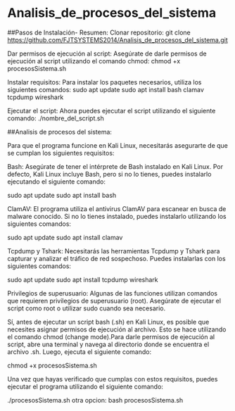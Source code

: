 # Analisis_de_procesos_del_sistema

##Pasos de Instalación- Resumen:
Clonar repositorio: git clone https://github.com/FJTSYSTEMS2014/Analisis_de_procesos_del_sistema.git

Dar permisos de ejecución al script: Asegúrate de darle permisos de ejecución al script utilizando el comando chmod:
   chmod +x  procesosSistema.sh
   
Instalar requisitos: Para instalar los paquetes necesarios, utiliza los siguientes comandos:
  sudo apt update
  sudo apt install bash clamav tcpdump wireshark
  
Ejecutar el script: Ahora puedes ejecutar el script utilizando el siguiente comando:
  ./nombre_del_script.sh


##Analisis de procesos del sistema:

Para que el programa funcione en Kali Linux, necesitarás asegurarte de que se cumplan los siguientes requisitos:

Bash: Asegúrate de tener el intérprete de Bash instalado en Kali Linux. Por defecto, Kali Linux incluye Bash, pero si no lo tienes, puedes instalarlo ejecutando el siguiente comando:

sudo apt update
sudo apt install bash


ClamAV: El programa utiliza el antivirus ClamAV para escanear en busca de malware conocido. Si no lo tienes instalado, puedes instalarlo utilizando los siguientes comandos:

sudo apt update
sudo apt install clamav


Tcpdump y Tshark: Necesitarás las herramientas Tcpdump y Tshark para capturar y analizar el tráfico de red sospechoso. Puedes instalarlas con los siguientes comandos:

sudo apt update
sudo apt install tcpdump wireshark

Privilegios de superusuario: Algunas de las funciones utilizan comandos que requieren privilegios de superusuario (root). Asegúrate de ejecutar el script como root o utilizar sudo cuando sea necesario.

Sí, antes de ejecutar un script bash (.sh) en Kali Linux, es posible que necesites asignar permisos de ejecución al archivo. Esto se hace utilizando el comando chmod (change mode).Para darle permisos de ejecución al script, abre una terminal y navega al directorio donde se encuentra el archivo .sh. Luego, ejecuta el siguiente comando:

chmod +x  procesosSistema.sh

Una vez que hayas verificado que cumplas con estos requisitos, puedes ejecutar el programa utilizando el siguiente comando:

./procesosSistema.sh
otra opcion:
bash procesosSistema.sh
